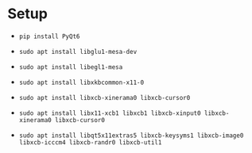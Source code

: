 # Setup
- `pip install PyQt6`
- `sudo apt install libglu1-mesa-dev`
- `sudo apt install libegl1-mesa`
- `sudo apt install libxkbcommon-x11-0`

- `sudo apt install libxcb-xinerama0 libxcb-cursor0`
- `sudo apt install libx11-xcb1 libxcb1 libxcb-xinput0 libxcb-xinerama0 libxcb-cursor0`
- `sudo apt install libqt5x11extras5 libxcb-keysyms1 libxcb-image0 libxcb-icccm4 libxcb-randr0 libxcb-util1`